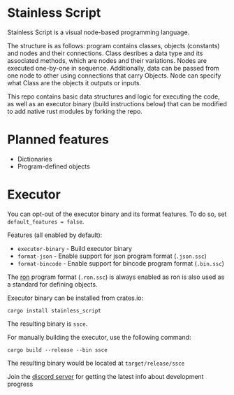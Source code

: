 # Stainless Script

Stainless Script is a visual node-based programming language.

The structure is as follows: program contains classes, objects (constants) and nodes and their connections. Class desribes a data type and its associated methods, which are nodes and their variations. Nodes are executed one-by-one in sequence. Additionally, data can be passed from one node to other using connections that carry Objects. Node can specify what Class are the objects it outputs or inputs.

This repo contains basic data structures and logic for executing the code, as well as an executor binary (build instructions below) that can be modified to add native rust modules by forking the repo.

# Planned features

- Dictionaries
- Program-defined objects

# Executor

You can opt-out of the executor binary and its format features. To do so, set `default_features = false`.

Features (all enabled by default):
- `executor-binary` - Build executor binary
- `format-json` - Enable support for json program format (`.json.ssc`)
- `format-bincode` - Enable support for bincode program format (`.bin.ssc`)

The [ron](https://crates.io/crates/ron) program format (`.ron.ssc`) is always enabled as ron is also used as a standard for defining objects.

Executor binary can be installed from crates.io:
```
cargo install stainless_script
```
The resulting binary is `ssce`.

For manually building the executor, use the following command:
```
cargo build --release --bin ssce
```
The resulting binary would be located at `target/release/ssce`

Join the [discord server](https://discord.gg/ceudNhN6cr) for getting the latest info about development progress
